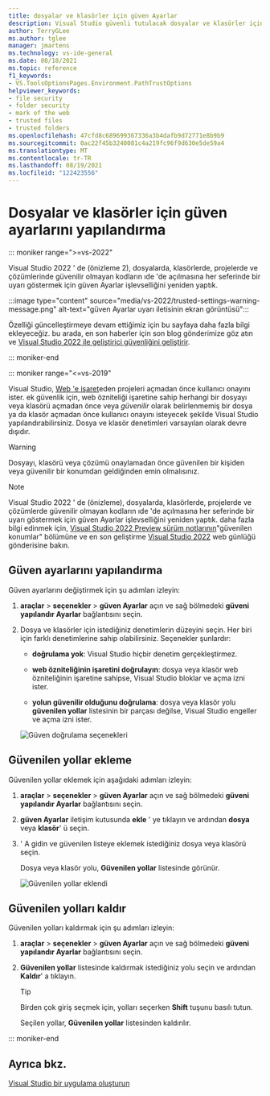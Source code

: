 ```yaml
---
title: dosyalar ve klasörler için güven Ayarlar
description: Visual Studio güvenli tutulacak dosyalar ve klasörler için güven ayarlarını değiştirmeyi öğrenin.
author: TerryGLee
ms.author: tglee
manager: jmartens
ms.technology: vs-ide-general
ms.date: 08/18/2021
ms.topic: reference
f1_keywords:
- VS.ToolsOptionsPages.Environment.PathTrustOptions
helpviewer_keywords:
- file security
- folder security
- mark of the web
- trusted files
- trusted folders
ms.openlocfilehash: 47cfd8c689699367336a3b4dafb9d72771e8b9b9
ms.sourcegitcommit: 0ac22f45b3240081c4a219fc96f9d630e5de59a4
ms.translationtype: MT
ms.contentlocale: tr-TR
ms.lasthandoff: 08/19/2021
ms.locfileid: "122423556"
---
```

# <a name="configure-trust-settings-for-files-and-folders"></a>Dosyalar ve klasörler için güven ayarlarını yapılandırma

::: moniker range=">=vs-2022"

Visual Studio 2022 ' de (önizleme 2), dosyalarda, klasörlerde, projelerde ve çözümlerinde güvenilir olmayan kodların ıde 'de açılmasına her seferinde bir uyarı göstermek için güven Ayarlar işlevselliğini yeniden yaptık.

:::image type="content" source="media/vs-2022/trusted-settings-warning-message.png" alt-text="güven Ayarlar uyarı iletisinin ekran görüntüsü":::

Özelliği güncelleştirmeye devam ettiğimiz için bu sayfaya daha fazla bilgi ekleyeceğiz. bu arada, en son haberler için son blog gönderimize göz atın ve [Visual Studio 2022 ile geliştirici güvenliğini geliştirir](https://devblogs.microsoft.com/visualstudio/improving-developer-security-with-visual-studio-2022/).

::: moniker-end

::: moniker range="<=vs-2019"

Visual Studio, [Web 'e işaret](/previous-versions/windows/internet-explorer/ie-developer/compatibility/ms537628(v=vs.85))eden projeleri açmadan önce kullanıcı onayını ister. ek güvenlik için, web özniteliği işaretine sahip herhangi bir dosyayı veya klasörü açmadan önce veya *güvenilir* olarak belirlenmemiş bir dosya ya da klasör açmadan önce kullanıcı onayını isteyecek şekilde Visual Studio yapılandırabilirsiniz. Dosya ve klasör denetimleri varsayılan olarak devre dışıdır.

> [!WARNING]
> Dosyayı, klasörü veya çözümü onaylamadan önce güvenilen bir kişiden veya güvenilir bir konumdan geldiğinden emin olmalısınız.

> [!NOTE]
> Visual Studio 2022 ' de (önizleme), dosyalarda, klasörlerde, projelerde ve çözümlerde güvenilir olmayan kodların ıde 'de açılmasına her seferinde bir uyarı göstermek için güven Ayarlar işlevselliğini yeniden yaptık. daha fazla bilgi edinmek için, [Visual Studio 2022 Preview sürüm notlarının](/visualstudio/releases/2022/release-notes-preview#trustedlocations-170P2)"güvenilen konumlar" bölümüne ve en son geliştirme [Visual Studio 2022](https://devblogs.microsoft.com/visualstudio/improving-developer-security-with-visual-studio-2022/) web günlüğü gönderisine bakın.

## <a name="configure-trust-settings"></a>Güven ayarlarını yapılandırma

Güven ayarlarını değiştirmek için şu adımları izleyin:

1. **araçlar** > **seçenekler** > **güven Ayarlar** açın ve sağ bölmedeki **güveni yapılandır Ayarlar** bağlantısını seçin.

2. Dosya ve klasörler için istediğiniz denetimlerin düzeyini seçin. Her biri için farklı denetimlerine sahip olabilirsiniz. Seçenekler şunlardır:

   * **doğrulama yok**: Visual Studio hiçbir denetim gerçekleştirmez.

   * **web özniteliğinin işaretini doğrulayın**: dosya veya klasör web özniteliğinin işaretine sahipse, Visual Studio bloklar ve açma izni ister.

   * **yolun güvenilir olduğunu doğrulama**: dosya veya klasör yolu **güvenilen yollar** listesinin bir parçası değilse, Visual Studio engeller ve açma izni ister.

   ![Güven doğrulama seçenekleri](media/trust-settings.png)

## <a name="add-trusted-paths"></a>Güvenilen yollar ekleme

Güvenilen yollar eklemek için aşağıdaki adımları izleyin:

1. **araçlar** > **seçenekler** > **güven Ayarlar** açın ve sağ bölmedeki **güveni yapılandır Ayarlar** bağlantısını seçin.

2. **güven Ayarlar** iletişim kutusunda **ekle** ' ye tıklayın ve ardından **dosya** veya **klasör**' ü seçin.

3. ' A gidin ve güvenilen listeye eklemek istediğiniz dosya veya klasörü seçin.

   Dosya veya klasör yolu, **Güvenilen yollar** listesinde görünür.

   ![Güvenilen yollar eklendi](media/trusted-paths.png)

## <a name="remove-trusted-paths"></a>Güvenilen yolları kaldır

Güvenilen yolları kaldırmak için şu adımları izleyin:

1. **araçlar** > **seçenekler** > **güven Ayarlar** açın ve sağ bölmedeki **güveni yapılandır Ayarlar** bağlantısını seçin.

2. **Güvenilen yollar** listesinde kaldırmak istediğiniz yolu seçin ve ardından **Kaldır**' a tıklayın.

   > [!TIP]
   > Birden çok giriş seçmek için, yolları seçerken **Shift** tuşunu basılı tutun.

   Seçilen yollar, **Güvenilen yollar** listesinden kaldırılır.

::: moniker-end

## <a name="see-also"></a>Ayrıca bkz.

[Visual Studio bir uygulama oluşturun](../walkthrough-building-an-application.md)
